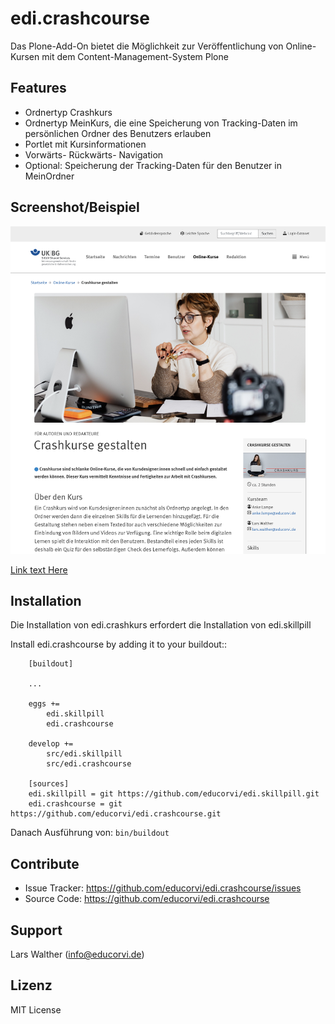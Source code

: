 # edi.crashcourse

Das Plone-Add-On bietet die Möglichkeit zur Veröffentlichung von Online-Kursen mit dem Content-Management-System Plone

## Features

- Ordnertyp Crashkurs
- Ordnertyp MeinKurs, die eine Speicherung von Tracking-Daten im persönlichen Ordner des Benutzers erlauben
- Portlet mit Kursinformationen
- Vorwärts- Rückwärts- Navigation
- Optional: Speicherung der Tracking-Daten für den Benutzer in MeinOrdner 


## Screenshot/Beispiel

![Crashkurs in Plone](images/Crashkurs.png "Crashkurs in Plone")

[Link text Here](http://kurse.uv-kooperation.de/)


## Installation

Die Installation von edi.crashkurs erfordert die Installation von edi.skillpill

Install edi.crashcourse by adding it to your buildout::

```
    [buildout]

    ...

    eggs +=
        edi.skillpill
        edi.crashcourse

    develop +=
        src/edi.skillpill
        src/edi.crashcourse

    [sources]
    edi.skillpill = git https://github.com/educorvi/edi.skillpill.git
    edi.crashcourse = git https://github.com/educorvi/edi.crashcourse.git

```

Danach Ausführung von: ``bin/buildout``


## Contribute

- Issue Tracker: https://github.com/educorvi/edi.crashcourse/issues
- Source Code: https://github.com/educorvi/edi.crashcourse


## Support

Lars Walther (info@educorvi.de)


## Lizenz

MIT License
